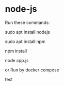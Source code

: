 # node-js

Run these commands:

sudo apt install nodejs

sudo apt install npm

npm install

node app.js

or Run by docker compose

test
